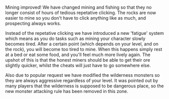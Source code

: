 Mining improved! We have changed mining and fishing so that they no longer consist of hours of tedious repetative clicking. The rocks are now easier to mine so you don't have to click anything like as much, and prospecting always works.

Instead of the repetative clicking we have introduced a new 'fatigue' system which means as you do tasks such as mining your character slowly becomes tired. After a certain point (which depends on your level, and on the rock), you will become too tired to mine. When this happens simply rest at a bed or eat some food, and you'll feel much more lively again. The upshot of this is that the honest miners should be able to get their ore slightly quicker, whilst the cheats will just have to go somewhere else.

Also due to popular request we have modified the wilderness monsters so they are always aggressive regardless of your level. It was pointed out by many players that the wilderness is supposed to be dangerous place, so the new monster attacking rule has been removed in this zone.
